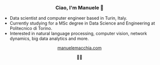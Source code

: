 <h3 align="center">Ciao, I'm Manuele 👋</h3>

- Data scientist and computer engineer based in Turin, Italy.
- Currently studying for a MSc degree in Data Science and Engineering at Politecnico di Torino.
- Interested in natural language processing, computer vision, network dynamics, big data analytics and more.

<p align="center"><a href="manuelemacchia.com">manuelemacchia.com</a></p>

<p align="center">👨‍💻</p>
